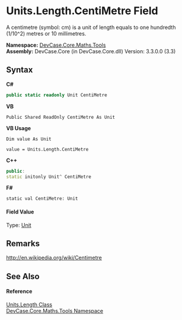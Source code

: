 # Units.Length.CentiMetre Field
 

A centimetre (symbol: cm) is a unit of length equals to one hundredth (1/10^2) metres or 10 millimetres.

**Namespace:**&nbsp;<a href="N_DevCase_Core_Maths_Tools">DevCase.Core.Maths.Tools</a><br />**Assembly:**&nbsp;DevCase.Core (in DevCase.Core.dll) Version: 3.3.0.0 (3.3)

## Syntax

**C#**<br />
``` C#
public static readonly Unit CentiMetre
```

**VB**<br />
``` VB
Public Shared ReadOnly CentiMetre As Unit
```

**VB Usage**<br />
``` VB Usage
Dim value As Unit

value = Units.Length.CentiMetre

```

**C++**<br />
``` C++
public:
static initonly Unit^ CentiMetre
```

**F#**<br />
``` F#
static val CentiMetre: Unit
```


#### Field Value
Type: <a href="T_DevCase_Core_Maths_Unit">Unit</a>

## Remarks
<a href="http://en.wikipedia.org/wiki/Centimetre" target="_blank">http://en.wikipedia.org/wiki/Centimetre</a>

## See Also


#### Reference
<a href="T_DevCase_Core_Maths_Tools_Units_Length">Units.Length Class</a><br /><a href="N_DevCase_Core_Maths_Tools">DevCase.Core.Maths.Tools Namespace</a><br />